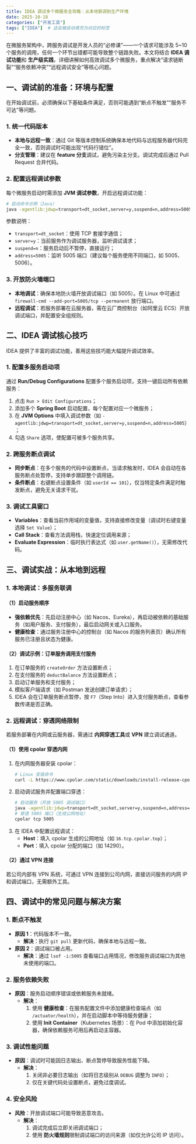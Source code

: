 ```yaml
---
title: IDEA 调试多个微服务全攻略：从本地联调到生产环境
date: 2025-10-18
categories: ["开发工具"]
tags: ["IDEA"]  # 这会被自动填充为对应的标签
---
```


在微服务架构中，跨服务调试是开发人员的“必修课”——一个请求可能涉及 5~10 个服务的调用，任何一个环节出错都可能导致整个链路失败。本文将结合 **IDEA 调试功能**和 **生产级实践**，详细讲解如何高效调试多个微服务，重点解决“请求链断裂”“服务依赖冲突”“远程调试安全”等核心问题。


## 一、调试前的准备：环境与配置
在开始调试前，必须确保以下基础条件满足，否则可能遇到“断点不触发”“服务不可达”等问题。

### 1. 统一代码版本
- **本地与远程一致**：通过 Git 等版本控制系统确保本地代码与远程服务器代码完全一致，否则调试时可能出现“代码行错位”。
- **分支管理**：建议在 **feature 分支**调试，避免污染主分支。调试完成后通过 Pull Request 合并代码。

### 2. 配置远程调试参数
每个微服务启动时需添加 **JVM 调试参数**，开启远程调试功能：
```bash
# 启动命令示例（Java）
java -agentlib:jdwp=transport=dt_socket,server=y,suspend=n,address=5005 -jar your-service.jar
```
参数说明：
- `transport=dt_socket`：使用 TCP 套接字通信；
- `server=y`：当前服务作为调试服务器，监听调试请求；
- `suspend=n`：服务启动后不暂停，直接运行；
- `address=5005`：监听 5005 端口（建议每个服务使用不同端口，如 5005、5006）。


### 3. 开放防火墙端口
- **本地调试**：确保本地防火墙开放调试端口（如 5005）。在 Linux 中可通过 `firewall-cmd --add-port=5005/tcp --permanent` 放行端口。
- **远程调试**：若服务部署在云服务器，需在云厂商控制台（如阿里云 ECS）开放调试端口，并配置安全组规则。


## 二、IDEA 调试核心技巧
IDEA 提供了丰富的调试功能，善用这些技巧能大幅提升调试效率。

### 1. 配置多服务启动项
通过 **Run/Debug Configurations** 配置多个服务启动项，支持一键启动所有依赖服务：
1. 点击 `Run > Edit Configurations`；
2. 添加多个 **Spring Boot** 启动配置，每个配置对应一个微服务；
3. 在 **JVM Options** 中填入调试参数（如 `-agentlib:jdwp=transport=dt_socket,server=y,suspend=n,address=5005`）；
4. 勾选 `Share` 选项，使配置可被多个服务共享。

### 2. 跨服务断点调试
- **同步断点**：在多个服务的代码中设置断点，当请求触发时，IDEA 会自动在各服务断点处暂停，支持单步跟踪整个调用链。
- **条件断点**：右键断点设置条件（如 `userId == 101`），仅当特定条件满足时触发断点，避免无关请求干扰。

### 3. 调试工具窗口
- **Variables**：查看当前作用域的变量值，支持直接修改变量（调试时右键变量选择 `Set Value`）；
- **Call Stack**：查看方法调用栈，快速定位调用来源；
- **Evaluate Expression**：临时执行表达式（如 `user.getName()`），无需修改代码。


## 三、调试实战：从本地到远程
### 1. 本地调试：多服务联调
#### （1）启动服务顺序
- **强依赖优先**：先启动注册中心（如 Nacos、Eureka），再启动被依赖的基础服务（如用户服务、支付服务），最后启动网关或入口服务。
- **健康检查**：通过服务注册中心的控制台（如 Nacos 的服务列表页）确认所有服务已注册且状态为健康。

#### （2）调试示例：订单服务调用支付服务
1. 在订单服务的 `createOrder` 方法设置断点；
2. 在支付服务的 `deductBalance` 方法设置断点；
3. 启动订单服务和支付服务；
4. 模拟客户端请求（如 Postman 发送创建订单请求）；
5. IDEA 会在订单服务断点暂停，按 `F7`（Step Into）进入支付服务断点，查看参数传递是否正确。


### 2. 远程调试：穿透网络限制
若服务部署在内网或云服务器，需通过 **内网穿透工具**或 **VPN** 建立调试通道。

#### （1）使用 cpolar 穿透内网
1. 在内网服务器安装 cpolar：
   ```bash
   # Linux 安装命令
   curl -L https://www.cpolar.com/static/downloads/install-release-cpolar.sh | sudo bash
   ```
2. 启动调试服务并配置端口穿透：
   ```bash
   # 启动服务（开放 5005 调试端口）
   java -agentlib:jdwp=transport=dt_socket,server=y,suspend=n,address=5005 -jar your-service.jar
   # 穿透 5005 端口（生成公网地址）
   cpolar tcp 5005
   ```
3. 在 IDEA 中配置远程调试：
    - **Host**：填入 cpolar 生成的公网地址（如 `16.tcp.cpolar.top`）；
    - **Port**：填入 cpolar 分配的端口（如 14290）。

#### （2）通过 VPN 连接
若公司内部有 VPN 系统，可通过 VPN 连接到公司内网，直接访问服务的内网 IP 和调试端口，无需额外工具。


## 四、调试中的常见问题与解决方案
### 1. 断点不触发
- **原因 1**：代码版本不一致。
    - **解决**：执行 `git pull` 更新代码，确保本地与远程一致。
- **原因 2**：调试端口被占用。
    - **解决**：通过 `lsof -i:5005` 查看端口占用情况，修改服务调试端口为其他未使用的端口。


### 2. 服务依赖失败
- **原因**：服务启动顺序错误或依赖服务未就绪。
    - **解决**：
        1. 使用 **健康检查**：在服务配置文件中添加健康检查端点（如 `/actuator/health`），并在启动脚本中等待服务健康；
        2. 使用 **Init Container**（Kubernetes 场景）：在 Pod 中添加初始化容器，确保依赖服务可用后再启动主容器。


### 3. 调试性能问题
- **原因**：调试时可能因日志输出、断点暂停导致服务性能下降。
    - **解决**：
        1. 关闭非必要日志输出（如将日志级别从 `DEBUG` 调整为 `INFO`）；
        2. 仅在关键代码处设置断点，避免过度调试。


### 4. 安全风险
- **风险**：开放调试端口可能导致恶意攻击。
    - **解决**：
        1. 调试完成后立即关闭调试端口；
        2. 使用 **防火墙规则**限制调试端口的访问来源（如仅允许公司 IP 访问）。
